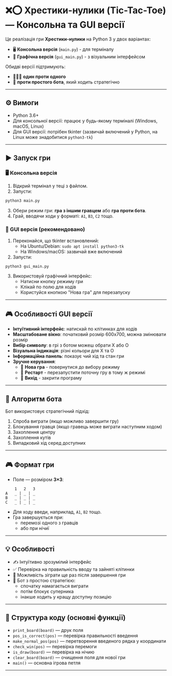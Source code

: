 
# ❌⭕ Хрестики-нулики (Tic-Tac-Toe) — Консольна та GUI версії

Це реалізація гри **Хрестики-нулики** на Python 3 у двох варіантах:
- 🖥️ **Консольна версія** (`main.py`) - для терміналу
- 🎨 **Графічна версія** (`gui_main.py`) - з візуальним інтерфейсом

Обидві версії підтримують:
- 🧑‍🤝‍🧑 **один проти одного**
- 🤖 **проти простого бота**, який ходить стратегічно

---

## ⚙️ Вимоги

- Python 3.6+
- Для консольної версії: працює у будь-якому терміналі (Windows, macOS, Linux)
- Для GUI версії: потрібен tkinter (зазвичай включений у Python, на Linux може знадобитися `python3-tk`)

---

## ▶️ Запуск гри

### 🖥️ Консольна версія
1. Відкрий термінал у теці з файлом.
2. Запусти:

```bash
python3 main.py
```

3. Обери режим гри: **гра з іншим гравцем** або **гра проти бота**.
4. Грай, вводячи ходи у форматі: `A1`, `B3`, `C2` тощо.

### 🎨 GUI версія (рекомендовано)
1. Переконайся, що tkinter встановлений:
   - На Ubuntu/Debian: `sudo apt install python3-tk`
   - На Windows/macOS: зазвичай вже включений
2. Запусти:

```bash
python3 gui_main.py
```

3. Використовуй графічний інтерфейс:
   - Натисни кнопку режиму гри
   - Клікай по полю для ходів
   - Користуйся кнопкою "Нова гра" для перезапуску

---

## 🎮 Особливості GUI версії

- **Інтуїтивний інтерфейс**: натискай по клітинках для ходів
- **Масштабоване вікно**: початковий розмір 600x700, можна змінювати розмір
- **Вибір символу**: в грі з ботом можеш обрати X або O
- **Візуальна індикація**: різні кольори для X та O
- **Інформаційна панель**: показує чий хід та стан гри
- **Зручне керування**: 
  - 🎯 **Нова гра** - повернутися до вибору режиму
  - 🔄 **Рестарт** - перезапустити поточну гру в тому ж режимі
  - 🚪 **Вихід** - закрити програму

---

## 🎯 Алгоритм бота

Бот використовує стратегічний підхід:
1. Спроба виграти (якщо можливо завершити гру)
2. Блокування гравця (якщо гравець може виграти наступним ходом)
3. Захоплення центру
4. Захоплення кутів
5. Випадковий хід серед доступних

---

## 🎮 Формат гри

- Поле — розміром **3×3**:
```
    1   2   3
A   _ | _ | _
B   _ | _ | _
C   _ | _ | _
```

- Для ходу введи, наприклад, `A1`, `B2` тощо.
- Гра завершується при:
  - перемозі одного з гравців
  - або при нічиї

---

## 💡 Особливості

- ✍️ Інтуїтивно зрозумілий інтерфейс
- ✅ Перевірка на правильність вводу та зайняті клітинки
- 🔁 Можливість зіграти ще раз після завершення гри
- 🧠 Бот з простою стратегією:
  - спочатку намагається виграти
  - потім блокує суперника
  - інакше ходить у кращу доступну позицію

---

## 📂 Структура коду (основні функції)

- `print_board(board)` — друк поля
- `pos_is_correct(pos)` — перевірка правильності введення
- `make_normal_pos(pos)` — перетворення введеного рядка у координати
- `check_win(pos)` — перевірка перемоги
- `is_draw(board)` — перевірка на нічию
- `clear_board(board)` — очищення поля для нової гри
- `main()` — основна ігрова петля

---

